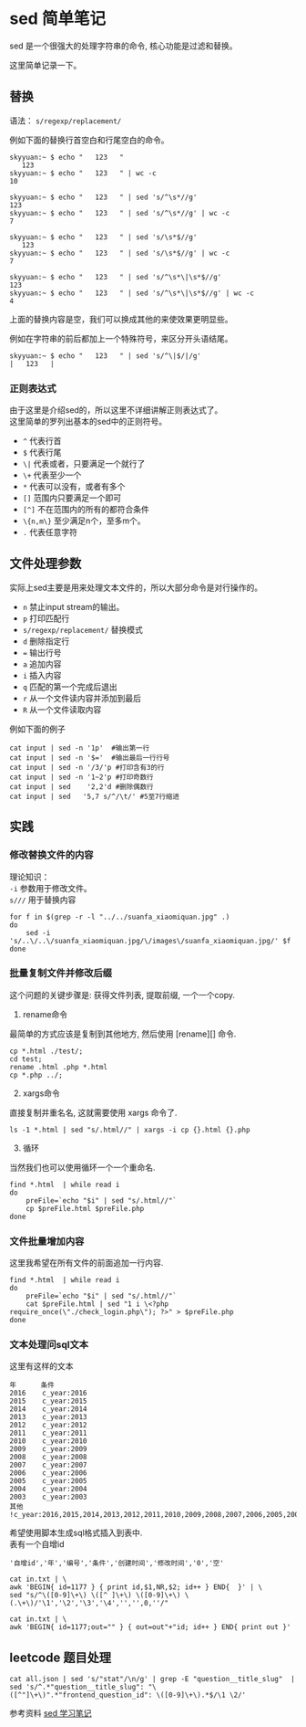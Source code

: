 # sed 简单笔记

sed 是一个很强大的处理字符串的命令, 核心功能是过滤和替换。  

这里简单记录一下。  


## 替换  

语法： `s/regexp/replacement/`

例如下面的替换行首空白和行尾空白的命令。  

```
skyyuan:~ $ echo "   123   "
   123   
skyyuan:~ $ echo "   123   " | wc -c
10

skyyuan:~ $ echo "   123   " | sed 's/^\s*//g'
123   
skyyuan:~ $ echo "   123   " | sed 's/^\s*//g' | wc -c
7

skyyuan:~ $ echo "   123   " | sed 's/\s*$//g'
   123
skyyuan:~ $ echo "   123   " | sed 's/\s*$//g' | wc -c
7

skyyuan:~ $ echo "   123   " | sed 's/^\s*\|\s*$//g'
123
skyyuan:~ $ echo "   123   " | sed 's/^\s*\|\s*$//g' | wc -c
4
```


上面的替换内容是空，我们可以换成其他的来使效果更明显些。  

例如在字符串的前后都加上一个特殊符号，来区分开头语结尾。  

```
skyyuan:~ $ echo "   123   " | sed 's/^\|$/|/g'
|   123   |
```

### 正则表达式

由于这里是介绍sed的，所以这里不详细讲解正则表达式了。  
这里简单的罗列出基本的sed中的正则符号。  

* `^`  代表行首
* `$`  代表行尾
* `\|` 代表或者，只要满足一个就行了
* `\+` 代表至少一个
* `*` 代表可以没有，或者有多个
* `[]` 范围内只要满足一个即可
* `[^]` 不在范围内的所有的都符合条件
* `\{n,m\}` 至少满足n个，至多m个。  
* `.` 代表任意字符


## 文件处理参数

实际上sed主要是用来处理文本文件的，所以大部分命令是对行操作的。  


*  `n` 禁止input stream的输出。
*  `p` 打印匹配行
*  `s/regexp/replacement/` 替换模式
*  `d` 删除指定行
*  `=` 输出行号
*  `a`  追加内容
*  `i`  插入内容
*  `q` 匹配的第一个完成后退出
*  `r` 从一个文件读内容并添加到最后
*  `R` 从一个文件读取内容

例如下面的例子  

```
cat input | sed -n '1p'  #输出第一行
cat input | sed -n '$='  #输出最后一行行号
cat input | sed -n '/3/'p #打印含有3的行
cat input | sed -n '1~2'p #打印奇数行
cat input | sed    '2,2'd #删除偶数行
cat input | sed   '5,7 s/^/\t/' #5至7行缩进
```


## 实践

### 修改替换文件的内容  

理论知识：  
`-i` 参数用于修改文件。  
`s///` 用于替换内容  


```
for f in $(grep -r -l "../../suanfa_xiaomiquan.jpg" .)
do
    sed -i 's/..\/..\/suanfa_xiaomiquan.jpg/\/images\/suanfa_xiaomiquan.jpg/' $f
done
```


### 批量复制文件并修改后缀


这个问题的关键步骤是: 获得文件列表, 提取前缀, 一个一个copy. 


1. rename命令  

最简单的方式应该是复制到其他地方, 然后使用 [rename][] 命令.  

```
cp *.html ./test/;
cd test;
rename .html .php *.html
cp *.php ../;
```


2. xargs命令

直接复制并重名名, 这就需要使用 xargs 命令了.  
 

```
ls -1 *.html | sed "s/.html//" | xargs -i cp {}.html {}.php
```

3. 循环

当然我们也可以使用循环一个一个重命名.  

```
find *.html  | while read i
do
    preFile=`echo "$i" | sed "s/.html//"`
    cp $preFile.html $preFile.php
done
```


### 文件批量增加内容

这里我希望在所有文件的前面追加一行内容.  


```
find *.html  | while read i
do
    preFile=`echo "$i" | sed "s/.html//"`
    cat $preFile.html | sed "1 i \<?php require_once(\"./check_login.php\"); ?>" > $preFile.php
done
```


### 文本处理问sql文本

这里有这样的文本

```
年      条件
2016	c_year:2016
2015	c_year:2015
2014	c_year:2014
2013	c_year:2013
2012	c_year:2012
2011	c_year:2011
2010	c_year:2010
2009	c_year:2009
2008	c_year:2008
2007	c_year:2007
2006	c_year:2006
2005	c_year:2005
2004	c_year:2004
2003	c_year:2003
其他	!c_year:2016,2015,2014,2013,2012,2011,2010,2009,2008,2007,2006,2005,2004,2003
```

希望使用脚本生成sql格式插入到表中.  
表有一个自增id

```
'自增id','年','编号','条件','创建时间','修改时间','0','空'

```

```
cat in.txt | \
awk 'BEGIN{ id=1177 } { print id,$1,NR,$2; id++ } END{  }' | \
sed "s/^\([0-9]\+\) \([^ ]\+\) \([0-9]\+\) \(.\+\)/'\1','\2','\3','\4','','',0,''/"

cat in.txt | \
awk 'BEGIN{ id=1177;out="" } { out=out"+"id; id++ } END{ print out }'
```


## leetcode 题目处理

```
cat all.json | sed 's/"stat"/\n/g' | grep -E "question__title_slug"  | sed 's/^.*"question__title_slug": "\([^"]\+\)".*"frontend_question_id": \([0-9]\+\).*$/\1 \2/'
```


参考资料  [sed 学习笔记](http://tiankonguse.com/record/record.php?id=638)

